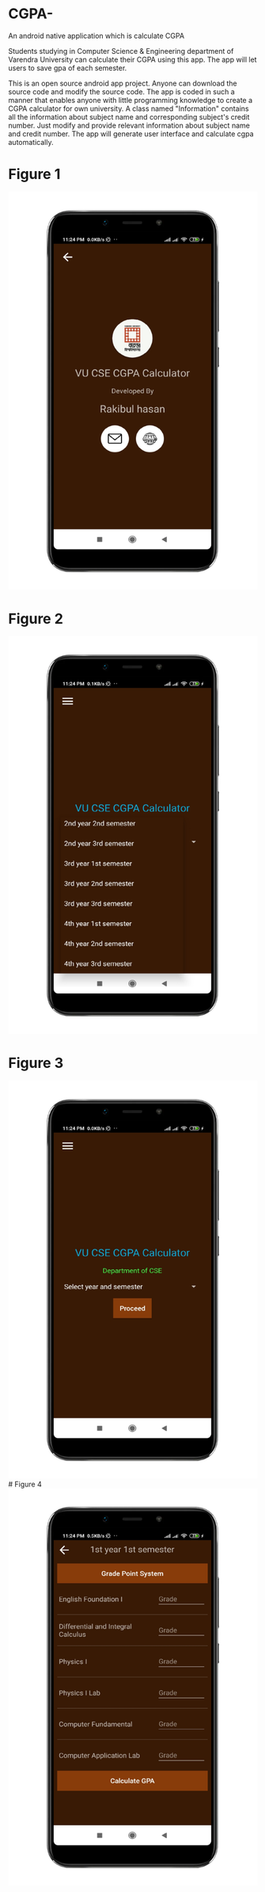 # CGPA-
An android native application which is calculate CGPA

Students studying in Computer Science &
Engineering department of Varendra University
 can calculate their CGPA
using this app. The app will let users to save
gpa of each semester.

This is an open source android app project.
Anyone can download the source code 
and modify the source code. The app is coded in
such a manner that enables anyone with little
programming knowledge to create a CGPA
calculator for own university. A class named
"Information" contains all the information about
subject name and corresponding subject's credit
number. Just modify and provide relevant
information about subject name and credit
number. The app will generate user interface and
calculate cgpa automatically.

# Figure 1

<img width="784" alt="Question 1" src="https://github.com/Rakibul66/CGPA-/blob/main/aust-cse-cgpa-calculator-master/sc/1605201981611.png">


# Figure 2

<img width="784" alt="Question 1" src="https://github.com/Rakibul66/CGPA-/blob/main/aust-cse-cgpa-calculator-master/sc/1605201986282.png">

# Figure 3

<img width="784" alt="Question 1" src="https://github.com/Rakibul66/CGPA-/blob/main/aust-cse-cgpa-calculator-master/sc/1605201990784.png">
# Figure 4

<img width="784" alt="Question 1" src="https://github.com/Rakibul66/CGPA-/blob/main/aust-cse-cgpa-calculator-master/sc/1605201994988.png">
